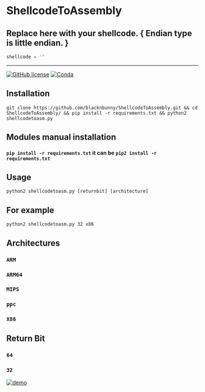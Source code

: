# ShellcodeToAssembly

## Replace here with your shellcode. { Endian type is little endian. }
```c
shellcode = ''
```
---------

[![GitHub license](https://img.shields.io/badge/license-MIT-blue.svg)]()
[![Conda](https://img.shields.io/conda/pn/conda-forge/python.svg)]()

## Installation
`git clone https://github.com/blacknbunny/ShellcodeToAssembly.git && cd ShellcodeToAssembly/ && pip install -r requirements.txt && python2 shellcodetoasm.py`


## Modules manual installation
#### `pip install -r requirements.txt` it can be `pip2 install -r requirements.txt`

## Usage
`python2 shellcodetoasm.py [returnbit] [architecture]`

## For example
`python2 shellcodetoasm.py 32 x86`

## Architectures
### `ARM`
### `ARM64`
### `MIPS`
### `ppc`
### `X86`

## Return Bit
### `64`
### `32`

[![demo](https://asciinema.org/a/bxVxkc9U7FxmzDi34eF3bG2T0.png)](https://asciinema.org/a/bxVxkc9U7FxmzDi34eF3bG2T0?autoplay=1)
